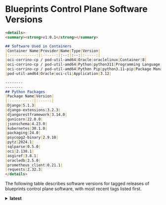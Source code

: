 <!-- Generated by release_change_audit.py on 2025-05-28 13:18:38 -->
<!-- New version v1.0.1 added to Control Plane Versions -->

# Blueprints Control Plane Software Versions

```markdown
<details>
<summary><strong>v1.0.1</strong></summary>

## Software Used in Containers
|Container Name|Provider|Name|Type|Version|
|:------------:|:------:|:--:|:--:|:-----:|
|oci-corrino-cp / pod-util-amd64|Oracle|oraclelinux|Container|8|
|oci-corrino-cp / pod-util-amd64|Python|python311|Programming Language|3.11.11|
|oci-corrino-cp / pod-util-amd64|Python Pip|python3.11-pip|Package Manager|22.3.1|
|pod-util-amd64|Oracle|oci-cli|Application|3.12|

--------
--------
## Python Packages
|Package Name|Version|
|:----------:|:-----:|
|Django|5.1.3|
|django-extensions|3.2.3|
|djangorestframework|3.14.0|
|gunicorn|22.0.0|
|jsonschema|4.23.0|
|kubernetes|30.1.0|
|packaging|24.0|
|psycopg2-binary|2.9.10|
|pytz|2024.1|
|sqlparse|0.5.0|
|oci|2.138.1|
|asgiref|3.8.1|
|oracledb|2.5.0|
|prometheus_client|0.21.1|
|requests|2.32.3|
</details>
```


The following table describes software versions for tagged releases of blueprints control plane software, with most recent tags listed first.

<details>
<summary><strong>latest</strong></summary>

## Software Used in Containers
|Container Name|Provider|Name|Type|Version|
|:------------:|:------:|:--:|:--:|:-----:|
|oci-corrino-cp / pod-util-amd64|Oracle|oraclelinux|Container|8|
|oci-corrino-cp / pod-util-amd64|Python|python311|Programming Language|3.11.11|
|oci-corrino-cp / pod-util-amd64|Python Pip|python3.11-pip|Package Manager|22.3.1|
|pod-util-amd64|Oracle|oci-cli|Application|3.12|

--------
--------
## Python Packages
|Package Name|Version|
|:----------:|:-----:|
|Django|5.1.3|
|django-extensions|3.2.3|
|djangorestframework|3.14.0|
|gunicorn|22.0.0|
|jsonschema|4.23.0|
|kubernetes|30.1.0
|packaging|24.0|
|psycopg2-binary|2.9.10|
|pytz|2024.1|
|sqlparse|0.5.0|
|oci|2.138.1|
|asgiref|3.8.1|
|oracledb|2.5.0|
|prometheus_client|0.21.1|
</details>
